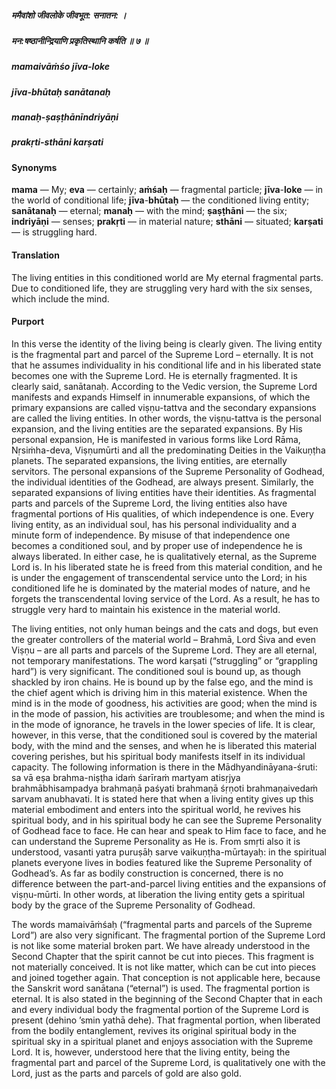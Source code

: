 ##### ममैवांशो जीवलोके जीवभूत: सनातन: ।
##### मन:षष्ठानीन्द्रियाणि प्रकृतिस्थानि कर्षति ॥ ७ ॥

##### mamaivāṁśo jīva-loke
##### jīva-bhūtaḥ sanātanaḥ
##### manaḥ-ṣaṣṭhānīndriyāṇi
##### prakṛti-sthāni karṣati

#### Synonyms

**mama** — My; **eva** — certainly; **aṁśaḥ** — fragmental particle; **jīva**-**loke** — in the world of conditional life; **jīva**-**bhūtaḥ** — the conditioned living entity; **sanātanaḥ** — eternal; **manaḥ** — with the mind; **ṣaṣṭhāni** — the six; **indriyāṇi** — senses; **prakṛti** — in material nature; **sthāni** — situated; **karṣati** — is struggling hard.

#### Translation

The living entities in this conditioned world are My eternal fragmental parts. Due to conditioned life, they are struggling very hard with the six senses, which include the mind.

#### Purport

In this verse the identity of the living being is clearly given. The living entity is the fragmental part and parcel of the Supreme Lord – eternally. It is not that he assumes individuality in his conditional life and in his liberated state becomes one with the Supreme Lord. He is eternally fragmented. It is clearly said, sanātanaḥ. According to the Vedic version, the Supreme Lord manifests and expands Himself in innumerable expansions, of which the primary expansions are called viṣṇu-tattva and the secondary expansions are called the living entities. In other words, the viṣṇu-tattva is the personal expansion, and the living entities are the separated expansions. By His personal expansion, He is manifested in various forms like Lord Rāma, Nṛsiṁha-deva, Viṣṇumūrti and all the predominating Deities in the Vaikuṇṭha planets. The separated expansions, the living entities, are eternally servitors. The personal expansions of the Supreme Personality of Godhead, the individual identities of the Godhead, are always present. Similarly, the separated expansions of living entities have their identities. As fragmental parts and parcels of the Supreme Lord, the living entities also have fragmental portions of His qualities, of which independence is one. Every living entity, as an individual soul, has his personal individuality and a minute form of independence. By misuse of that independence one becomes a conditioned soul, and by proper use of independence he is always liberated. In either case, he is qualitatively eternal, as the Supreme Lord is. In his liberated state he is freed from this material condition, and he is under the engagement of transcendental service unto the Lord; in his conditioned life he is dominated by the material modes of nature, and he forgets the transcendental loving service of the Lord. As a result, he has to struggle very hard to maintain his existence in the material world.

The living entities, not only human beings and the cats and dogs, but even the greater controllers of the material world – Brahmā, Lord Śiva and even Viṣṇu – are all parts and parcels of the Supreme Lord. They are all eternal, not temporary manifestations. The word karṣati (“struggling” or “grappling hard”) is very significant. The conditioned soul is bound up, as though shackled by iron chains. He is bound up by the false ego, and the mind is the chief agent which is driving him in this material existence. When the mind is in the mode of goodness, his activities are good; when the mind is in the mode of passion, his activities are troublesome; and when the mind is in the mode of ignorance, he travels in the lower species of life. It is clear, however, in this verse, that the conditioned soul is covered by the material body, with the mind and the senses, and when he is liberated this material covering perishes, but his spiritual body manifests itself in its individual capacity. The following information is there in the Mādhyandināyana-śruti: sa vā eṣa brahma-niṣṭha idaṁ śarīraṁ martyam atisṛjya brahmābhisampadya brahmaṇā paśyati brahmaṇā śṛṇoti brahmaṇaivedaṁ sarvam anubhavati. It is stated here that when a living entity gives up this material embodiment and enters into the spiritual world, he revives his spiritual body, and in his spiritual body he can see the Supreme Personality of Godhead face to face. He can hear and speak to Him face to face, and he can understand the Supreme Personality as He is. From smṛti also it is understood, vasanti yatra puruṣāḥ sarve vaikuṇṭha-mūrtayaḥ: in the spiritual planets everyone lives in bodies featured like the Supreme Personality of Godhead’s. As far as bodily construction is concerned, there is no difference between the part-and-parcel living entities and the expansions of viṣṇu-mūrti. In other words, at liberation the living entity gets a spiritual body by the grace of the Supreme Personality of Godhead.

The words mamaivāṁśaḥ (“fragmental parts and parcels of the Supreme Lord”) are also very significant. The fragmental portion of the Supreme Lord is not like some material broken part. We have already understood in the Second Chapter that the spirit cannot be cut into pieces. This fragment is not materially conceived. It is not like matter, which can be cut into pieces and joined together again. That conception is not applicable here, because the Sanskrit word sanātana (“eternal”) is used. The fragmental portion is eternal. It is also stated in the beginning of the Second Chapter that in each and every individual body the fragmental portion of the Supreme Lord is present (dehino ’smin yathā dehe). That fragmental portion, when liberated from the bodily entanglement, revives its original spiritual body in the spiritual sky in a spiritual planet and enjoys association with the Supreme Lord. It is, however, understood here that the living entity, being the fragmental part and parcel of the Supreme Lord, is qualitatively one with the Lord, just as the parts and parcels of gold are also gold.